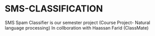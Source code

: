 # SMS-CLASSIFICATION
SMS Spam Classifier is our semester project (Course Project- Natural language processing)
In collboration with Haassan Farid (ClassMate)
